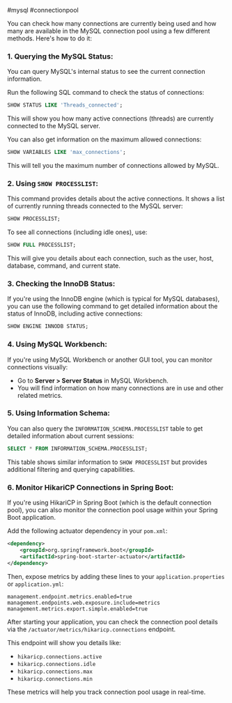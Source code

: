 #mysql #connectionpool

You can check how many connections are currently being used and how many are available in the MySQL connection pool using a few different methods. Here's how to do it:

### 1. **Querying the MySQL Status**:
You can query MySQL's internal status to see the current connection information.

Run the following SQL command to check the status of connections:

```sql
SHOW STATUS LIKE 'Threads_connected';
```

This will show you how many active connections (threads) are currently connected to the MySQL server.

You can also get information on the maximum allowed connections:

```sql
SHOW VARIABLES LIKE 'max_connections';
```

This will tell you the maximum number of connections allowed by MySQL.

### 2. **Using `SHOW PROCESSLIST`**:
This command provides details about the active connections. It shows a list of currently running threads connected to the MySQL server:

```sql
SHOW PROCESSLIST;
```

To see all connections (including idle ones), use:

```sql
SHOW FULL PROCESSLIST;
```

This will give you details about each connection, such as the user, host, database, command, and current state.

### 3. **Checking the InnoDB Status**:
If you're using the InnoDB engine (which is typical for MySQL databases), you can use the following command to get detailed information about the status of InnoDB, including active connections:

```sql
SHOW ENGINE INNODB STATUS;
```

### 4. **Using MySQL Workbench**:
If you're using MySQL Workbench or another GUI tool, you can monitor connections visually:
- Go to **Server > Server Status** in MySQL Workbench.
- You will find information on how many connections are in use and other related metrics.

### 5. **Using Information Schema**:
You can also query the `INFORMATION_SCHEMA.PROCESSLIST` table to get detailed information about current sessions:

```sql
SELECT * FROM INFORMATION_SCHEMA.PROCESSLIST;
```

This table shows similar information to `SHOW PROCESSLIST` but provides additional filtering and querying capabilities.

### 6. **Monitor HikariCP Connections in Spring Boot**:
If you're using HikariCP in Spring Boot (which is the default connection pool), you can also monitor the connection pool usage within your Spring Boot application.

Add the following actuator dependency in your `pom.xml`:

```xml
<dependency>
    <groupId>org.springframework.boot</groupId>
    <artifactId>spring-boot-starter-actuator</artifactId>
</dependency>
```

Then, expose metrics by adding these lines to your `application.properties` or `application.yml`:

```properties
management.endpoint.metrics.enabled=true
management.endpoints.web.exposure.include=metrics
management.metrics.export.simple.enabled=true
```

After starting your application, you can check the connection pool details via the `/actuator/metrics/hikaricp.connections` endpoint.

This endpoint will show you details like:
- `hikaricp.connections.active`
- `hikaricp.connections.idle`
- `hikaricp.connections.max`
- `hikaricp.connections.min`

These metrics will help you track connection pool usage in real-time.
